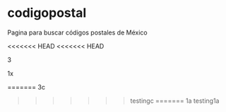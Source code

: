 # codigopostal
Pagina para buscar códigos postales de México

<<<<<<< HEAD
<<<<<<< HEAD

3

1x

=======
3c
>>>>>>> testingc
=======
1a
>>>>>>> testing1a
